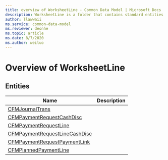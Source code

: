 ```yaml
---
title: overview of WorksheetLine - Common Data Model | Microsoft Docs
description: WorksheetLine is a folder that contains standard entities related to the Common Data Model.
author: llawwaii
ms.service: common-data-model
ms.reviewer: deonhe
ms.topic: article
ms.date: 8/7/2020
ms.author: weiluo
---
```


# Overview of WorksheetLine


## Entities

|Name|Description|
|---|---|
|[CFMJournalTrans](CFMJournalTrans.md)||
|[CFMPaymentRequestCashDisc](CFMPaymentRequestCashDisc.md)||
|[CFMPaymentRequestLine](CFMPaymentRequestLine.md)||
|[CFMPaymentRequestLineCashDisc](CFMPaymentRequestLineCashDisc.md)||
|[CFMPaymentRequestPaymentLink](CFMPaymentRequestPaymentLink.md)||
|[CFMPlannedPaymentLine](CFMPlannedPaymentLine.md)||
